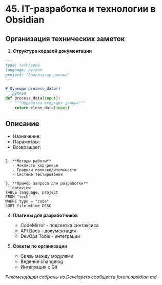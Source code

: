 # 45. IT-разработка и технологии в Obsidian

## Организация технических заметок

1. **Структура кодовой документации**
```markdown
---
type: tech/code
language: python
project: "Анализатор данных"
---

# Функция process_data()
```python
def process_data(input):
    """Обработка входящих данных"""
    return clean_data(input)
```

## Описание
- Назначение: 
- Параметры:
- Возвращает:
```

2. **Методы работы**
   - Чеклисты код-ревью
   - Графики производительности
   - Система тестирования

3. **Пример запроса для разработки**
```dataview
TABLE language, project
FROM "tech"
WHERE type = "code"
SORT file.mtime DESC
```

4. **Плагины для разработчиков**
   - CodeMirror - подсветка синтаксиса
   - API Docs - документация
   - DevOps Tools - интеграции

5. **Советы по организации**
   - Связь между модулями
   - Ведение changelog
   - Интеграция с Git

*Рекомендации собраны из Developers сообществ forum.obsidian.md*